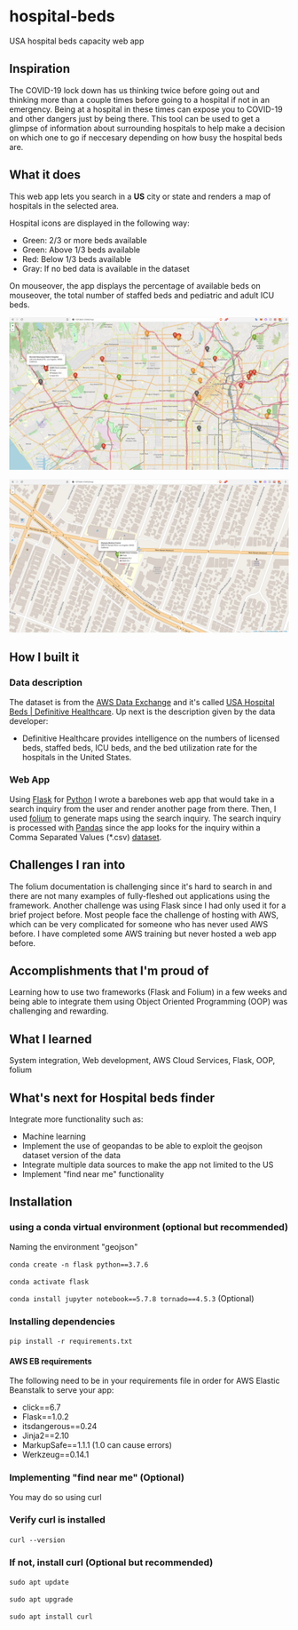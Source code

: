 # hospital-beds
USA hospital beds capacity web app

## Inspiration
The COVID-19 lock down has us thinking twice before going out and thinking more than a couple times before going to a hospital if not in an emergency. Being at a hospital in these times can expose you to COVID-19 and other dangers just by being there. This tool can be used to get a glimpse of information about surrounding hospitals to help make a decision on which one to go if neccesary depending on how busy the hospital beds are.

## What it does
This web app lets you search in a **US** city or state and renders a map of hospitals in the selected area.

Hospital icons are displayed in the following way:
- Green: 2/3 or more beds available
- Green: Above 1/3 beds available
- Red: Below 1/3 beds available
- Gray: If no bed data is available in the dataset

On mouseover, the app displays the percentage of available beds on mouseover, the total number of staffed beds and pediatric and  adult ICU beds.

![LA Demo Zoomed out](screenshots/LA1.png)

![LA Demo Zoomed in](screenshots/LA2.png)

## How I built it
### Data description
The dataset is from the [AWS Data Exchange](https://console.aws.amazon.com/dataexchange/home?region=us-east-1#/products) and it's called [USA Hospital Beds | Definitive Healthcare](https://aws.amazon.com/marketplace/pp/prodview-yivxd2owkloha?ref_=srh_res_product_title). Up next is the description given by the data developer:
- Definitive Healthcare provides intelligence on the numbers of licensed beds, staffed beds, ICU beds, and the bed utilization rate for the hospitals in the United States.

### Web App
Using [Flask](https://flask.palletsprojects.com/en/1.1.x/) for [Python](https://www.python.org/) I wrote a barebones web app that would take in a search inquiry from the user and render another page from there. Then, I used [folium](https://python-visualization.github.io/folium/) to generate maps using the search inquiry. The search inquiry is processed with [Pandas](https://pandas.pydata.org/) since the app looks for the inquiry within a Comma Separated Values (*.csv) [dataset](https://aws.amazon.com/marketplace/pp/prodview-yivxd2owkloha?ref_=srh_res_product_title).

## Challenges I ran into
The folium documentation is challenging since it's hard to search in and there are not many examples of fully-fleshed out applications using the framework. Another challenge was using Flask since I had only used it for a brief project before. Most people face the challenge of hosting with AWS, which can be very complicated for someone who has never used AWS before. I have completed some AWS training but never hosted a web app before.

## Accomplishments that I'm proud of
Learning how to use two frameworks (Flask and Folium) in a few weeks and being able to integrate them using Object Oriented Programming (OOP) was challenging and rewarding.

## What I learned
System integration, Web development, AWS Cloud Services, Flask, OOP, folium

## What's next for Hospital beds finder
Integrate more functionality such as:
- Machine learning
- Implement the use of geopandas to be able to exploit the geojson dataset version of the data
- Integrate multiple data sources to make the app not limited to the US
- Implement "find near me" functionality

## Installation
### using a conda virtual environment (optional but recommended)
Naming the environment "geojson"

`conda create -n flask python==3.7.6`

`conda activate flask`

`conda install jupyter notebook==5.7.8 tornado==4.5.3` (Optional)

### Installing dependencies
`pip install -r requirements.txt`


#### AWS EB requirements
The following need to be in your requirements file in order for AWS Elastic Beanstalk to serve your app:
- click==6.7
- Flask==1.0.2
- itsdangerous==0.24
- Jinja2==2.10
- MarkupSafe==1.1.1 (1.0 can cause errors)
- Werkzeug==0.14.1

### Implementing "find near me" (Optional)
You may do so using curl
### Verify curl is installed
`curl --version`

### If not, install curl (Optional but recommended)
`sudo apt update`

`sudo apt upgrade`

`sudo apt install curl`
